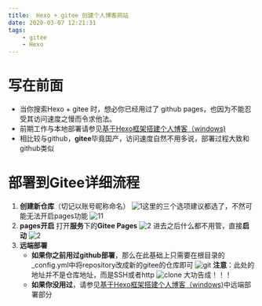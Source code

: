 ```yaml
---
title:  Hexo + gitee 创建个人博客网站
date: 2020-03-07 12:21:31
tags:
	- gitee
	- Hexo
---
```


# 写在前面
- 当你搜索Hexo + gitee 时，想必你已经用过了 github pages，也因为不能忍受其访问速度之慢而令求他法。
- 前期工作与本地部署请参见[基于Hexo框架搭建个人博客（windows)](https://blog.csdn.net/weixin_43488958/article/details/104572759)
- 相比较与github，**gitee**毕竟国产，访问速度自然不用多说，部署过程大致和github类似
<!--more-->
# 部署到Gitee详细流程
1. **创建新仓库**（切记以账号昵称命名）
![1](https://img-blog.csdnimg.cn/20200307115659986.png?x-oss-process=image/watermark,type_ZmFuZ3poZW5naGVpdGk,shadow_10,text_aHR0cHM6Ly9ibG9nLmNzZG4ubmV0L3dlaXhpbl80MzQ4ODk1OA==,size_16,color_FFFFFF,t_70)这里的三个选项建议都选了，不然可能无法开启pages功能
![11](https://img-blog.csdnimg.cn/20200307115742229.png?x-oss-process=image/watermark,type_ZmFuZ3poZW5naGVpdGk,shadow_10,text_aHR0cHM6Ly9ibG9nLmNzZG4ubmV0L3dlaXhpbl80MzQ4ODk1OA==,size_16,color_FFFFFF,t_70)
2. **pages开启**
打开**服务**下的**Gitee Pages**
![2](https://img-blog.csdnimg.cn/20200307115848153.png?x-oss-process=image/watermark,type_ZmFuZ3poZW5naGVpdGk,shadow_10,text_aHR0cHM6Ly9ibG9nLmNzZG4ubmV0L3dlaXhpbl80MzQ4ODk1OA==,size_16,color_FFFFFF,t_70)
进去之后什么都不用管，直接**启动**
![2](https://img-blog.csdnimg.cn/20200307120021978.png?x-oss-process=image/watermark,type_ZmFuZ3poZW5naGVpdGk,shadow_10,text_aHR0cHM6Ly9ibG9nLmNzZG4ubmV0L3dlaXhpbl80MzQ4ODk1OA==,size_16,color_FFFFFF,t_70)
3. **远端部署**
	- **如果你之前用过github部署**，那么在此基础上只需要在根目录的_config.yml中将repository改成新的gitee的仓库即可
![git](https://img-blog.csdnimg.cn/20200307120327628.png)
**注意**：此处的地址并不是仓库地址，而是SSH或者http
![clone](https://img-blog.csdnimg.cn/202003071204533.png?x-oss-process=image/watermark,type_ZmFuZ3poZW5naGVpdGk,shadow_10,text_aHR0cHM6Ly9ibG9nLmNzZG4ubmV0L3dlaXhpbl80MzQ4ODk1OA==,size_16,color_FFFFFF,t_70)
大功告成！！！
	- **如果你没用过**，请参见[基于Hexo框架搭建个人博客（windows)](https://blog.csdn.net/weixin_43488958/article/details/104572759)中远端部署部分


